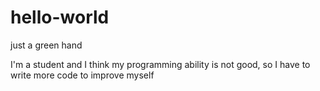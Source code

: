 # hello-world
just a green hand

I'm a student and I think my programming ability is not good, so I have to write more code to improve myself 
